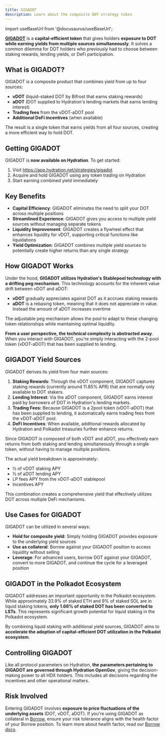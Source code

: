 ```yaml
---
title: GIGADOT
description: Learn about the composite DOT strategy token
---
```


import useBaseUrl from '@docusaurus/useBaseUrl';

**[GIGADOT](https://app.hydration.net/strategies/gigadot)** is a **capital-efficient token** that gives holders **exposure to DOT while earning yields from multiple sources simultaneously**. It solves a common dilemma for DOT holders who previously had to choose between staking rewards, lending yields, or DeFi participation.

## What is GIGADOT?
GIGADOT is a composite product that combines yield from up to four sources:

- **vDOT** (liquid-staked DOT by Bifrost that earns staking rewards)
- **aDOT** (DOT supplied to Hydration's lending markets that earns lending interest)
- **Trading fees** from the vDOT-aDOT pool
- **Additional DeFi incentives** (when available)

The result is a single token that earns yields from all four sources, creating a more efficient way to hold DOT.

## Getting GIGADOT
GIGADOT is **now available on Hydration**. To get started:

1. Visit https://app.hydration.net/strategies/gigadot
2. Acquire and hold GIGADOT using any token trading on Hydration
3. Start earning combined yield immediately

## Key Benefits
- **Capital Efficiency**: GIGADOT eliminates the need to split your DOT across multiple positions
- **Streamlined Experience**: GIGADOT gives you access to multiple yield sources without managing separate tokens
- **Liquidity Improvement**: GIGADOT creates a flywheel effect that enhances liquidity for vDOT, supporting critical functions like liquidations
- **Yield Optimization**: GIGADOT combines multiple yield sources to potentially create higher returns than any single strategy

## How GIGADOT Works
Under the hood, **GIGADOT utilizes Hydration's Stablepool technology with a drifting peg mechanism**. This technology accounts for the inherent value drift between vDOT and aDOT:

- **vDOT** gradually appreciates against DOT as it accrues staking rewards
- **aDOT**  is a rebasing token, meaning that it does not appreciate in value. Instead the amount of aDOT increases overtime

The adjustable peg mechanism allows the pool to adapt to these changing token relationships while maintaining optimal liquidity.

**From a user perspective, the technical complexity is abstracted away**. When you interact with GIGADOT, you're simply interacting with the 2-pool token (vDOT-aDOT) that has been supplied to lending.

## GIGADOT Yield Sources
GIGADOT derives its yield from four main sources:

1. **Staking Rewards**: Through the vDOT component, GIGADOT captures staking rewards (currently around 11.85% APR) that are normally only available to DOT stakers.
2. **Lending Interest**: Via the aDOT component, GIGADOT earns interest paid by borrowers of DOT in Hydration's lending markets.
3. **Trading Fees:** Because GIGADOT is a 2pool token (vDOT-aDOT) that has been supplied to lending, it automatically earns trading fees from the vDOT-aDOT pool.
4. **DeFi Incentives**: When available, additional rewards allocated by Hydration and Polkadot treasuries further enhance returns.

Since GIGADOT is composed of both vDOT and aDOT, you effectively earn returns from both staking and lending simultaneously through a single token, without having to manage multiple positions.

The actual yield breakdown is approximately:
- ½ of vDOT staking APY
- ½ of aDOT lending APY
- LP fees APY from the vDOT-aDOT stablepool
- Incentives APY

This combination creates a comprehensive yield that effectively utilizes DOT across multiple DeFi mechanisms.

## Use Cases for GIGADOT
GIGADOT can be utilized in several ways:

- **Hold for composite yield**: Simply holding GIGADOT provides exposure to the underlying yield sources
- **Use as collateral**: Borrow against your GIGADOT position to access liquidity without selling
- **Leverage**: For advanced users, borrow DOT against your GIGADOT, convert to more GIGADOT, and continue the cycle for a leveraged position

## GIGADOT in the Polkadot Ecosystem
GIGADOT addresses an important opportunity in the Polkadot ecosystem. While approximately 33.9% of staked ETH and 9% of staked SOL are in liquid staking tokens, **only 1.66% of staked DOT has been converted to LSTs**. This represents significant growth potential for liquid staking in the Polkadot ecosystem.

By combining liquid staking with additional yield sources, GIGADOT aims to **accelerate the adoption of capital-efficient DOT utilization in the Polkadot ecosystem**.

## Controlling GIGADOT
Like all protocol parameters on Hydration, **the parameters pertaining to GIGADOT are governed through Hydration OpenGov**, giving the decision-making power to all HDX holders. This includes all decisions regarding the incentives and other operational matters.

## Risk Involved
Entering GIGADOT involves **exposure to price fluctuations of the underlying assets** (DOT, vDOT, aDOT). If you're using GIGADOT as collateral in [Borrow](https://app.hydration.net/borrow/markets), ensure your risk tolerance aligns with the health factor of your Borrow position. To learn more about health factor, read our [Borrow docs](/products/borrowing).